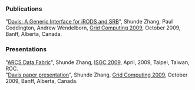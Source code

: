 ### Publications ###

"[Davis: A Generic Interface for iRODS and SRB](https://df.arcs.org.au/ARCS/worldview/davis-materials/gc-paper-express-verified.pdf)", Shunde Zhang, Paul Coddington, Andrew Wendelborn, [Grid Computing 2009](http://www.grid2009.org/), October 2009, Banff, Alberta, Canada.

### Presentations ###

"[ARCS Data Fabric](https://df.arcs.org.au/ARCS/worldview/davis-materials/iRODS_Workshop-Taiwan.ppt)", Shunde Zhang, [ISGC 2009](http://www2.twgrid.org/event/isgc2009/), April, 2009, Taipei, Taiwan, ROC.
<br />
"[Davis paper presentation](https://df.arcs.org.au/ARCS/worldview/davis-materials/davis-Presentation-gc2009.ppt)", Shunde Zhang, [Grid Computing 2009](http://www.grid2009.org/), October 2009, Banff, Alberta, Canada.